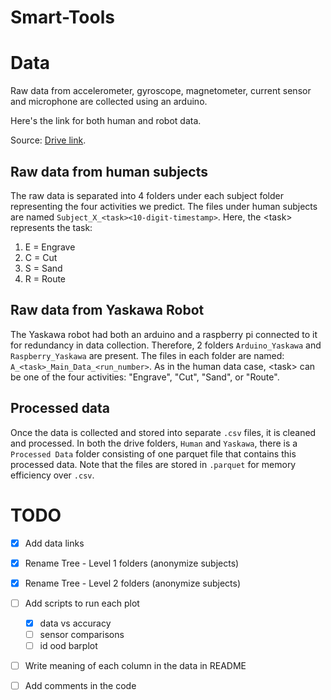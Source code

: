 # Smart-Tools

# Data

Raw data from accelerometer, gyroscope, magnetometer, current sensor and microphone are collected using an arduino. 

Here's the link for both human and robot data. 

Source: [Drive link](https://utexas.box.com/s/ail8mdlvn97gygzu6eefn3nr0un53v46).

## Raw data from human subjects 

The raw data is separated into 4 folders under each subject folder representing the four activities we predict. The files under human subjects are named `Subject_X_<task><10-digit-timestamp>`. Here, the \<task> represents the task: 

1. E = Engrave
2. C = Cut
3. S = Sand
4. R = Route

## Raw data from Yaskawa Robot

The Yaskawa robot had both an arduino and a raspberry pi connected to it for redundancy in data collection. Therefore, 2 folders `Arduino_Yaskawa` and `Raspberry_Yaskawa` are present. The files in each folder are named: `A_<task>_Main_Data_<run_number>`. As in the human data case, \<task> can be one of the four activities: "Engrave", "Cut", "Sand", or "Route". 

## Processed data

Once the data is collected and stored into separate `.csv` files, it is cleaned and processed. In both the drive folders, `Human` and `Yaskawa`, there is a `Processed Data` folder consisting of one parquet file that contains this processed data. Note that the files are stored in `.parquet` for memory efficiency over `.csv`. 

# TODO

- [X] Add data links
- [X] Rename Tree - Level 1 folders (anonymize subjects)
- [X] Rename Tree - Level 2 folders (anonymize subjects)
- [ ] Add scripts to run each plot
  - [X] data vs accuracy
  - [ ] sensor comparisons
  - [ ] id ood barplot
- [ ] Write meaning of each column in the data in README
- [ ] Add comments in the code

 
